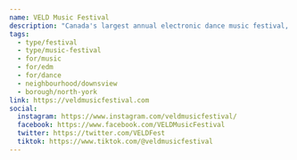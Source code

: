 ```yaml
---
name: VELD Music Festival
description: "Canada's largest annual electronic dance music festival, held at Downsview Park in Toronto since 2012. The three-day festival features world-class EDM, house, techno, trance, and bass music, with multiple stages including the Main Stage, Bass Stage, and Sirkus Stage. Known for stellar production standards, immersive atmosphere, and cutting-edge lighting and sound systems."
tags:
  - type/festival
  - type/music-festival
  - for/music
  - for/edm
  - for/dance
  - neighbourhood/downsview
  - borough/north-york
link: https://veldmusicfestival.com
social:
  instagram: https://www.instagram.com/veldmusicfestival/
  facebook: https://www.facebook.com/VELDMusicFestival
  twitter: https://twitter.com/VELDFest
  tiktok: https://www.tiktok.com/@veldmusicfestival
---
```

